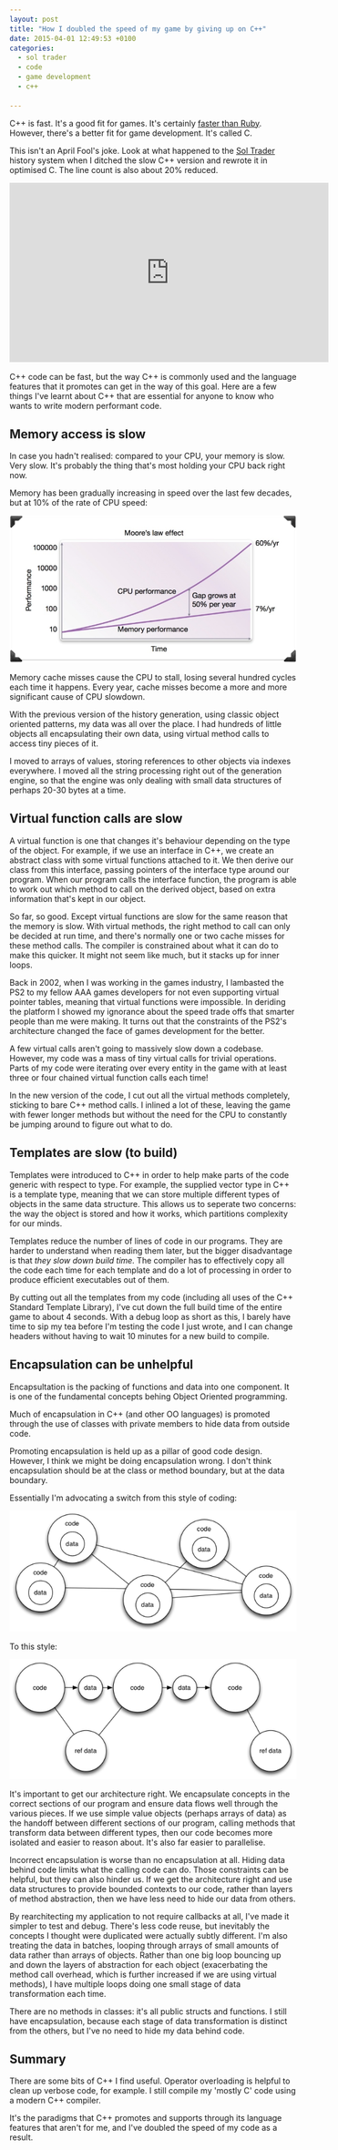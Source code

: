 ```yaml
---
layout: post
title: "How I doubled the speed of my game by giving up on C++"
date: 2015-04-01 12:49:53 +0100
categories:
  - sol trader
  - code
  - game development
  - c++

---
```


C++ is fast. It's a good fit for games. It's certainly [faster than Ruby](/2012/01/why-i-switched-from-ruby-back-to-c-plus-plus/). However, there's a better fit for game development. It's called C.

This isn't an April Fool's joke. Look at what happened to the [Sol Trader](http://soltrader.net) history system when I ditched the slow C++ version and rewrote it in optimised C. The line count is also about 20% reduced.

<iframe width="560" height="315" src="https://www.youtube.com/embed/BPbWcsmS1lA" frameborder="0" allowfullscreen></iframe>

C++ code can be fast, but the way C++ is commonly used and the language
features that it promotes can get in the way of this goal. Here are a few
things I've learnt about C++ that are essential for anyone to know who wants to
write modern performant code.

## Memory access is slow

In case you hadn't realised: compared to your CPU, your memory is slow. Very
slow. It's probably the thing that's most holding your CPU back right now.

Memory has been gradually increasing in speed over the last few decades, but at
10% of the rate of CPU speed:

![memory vs. CPU speed incrase](/files/memory-cpu-speed-increase.png)

Memory cache misses cause the CPU to stall, losing several hundred cycles each
time it happens. Every year, cache misses become a more and more significant
cause of CPU slowdown.

With the previous version of the history generation, using classic object
oriented patterns, my data was all over the place. I had hundreds of little
objects all encapsulating their own data, using virtual method calls to access
tiny pieces of it.

I moved to arrays of values, storing references to other objects via indexes
everywhere. I moved all the string processing right out of the generation
engine, so that the engine was only dealing with small data structures of
perhaps 20-30 bytes at a time.

## Virtual function calls are slow

A virtual function is one that changes it's behaviour depending on the type of
the object. For example, if we use an interface in C++, we create an abstract
class with some virtual functions attached to it. We then derive our class
from this interface, passing pointers of the interface type around our
program. When our program calls the interface function, the program is able to
work out which method to call on the derived object, based on extra information
that's kept in our object.

So far, so good. Except virtual functions are slow for the same reason that the
memory is slow. With virtual methods, the right method to call can only be
decided at run time, and there's normally one or two cache misses for these
method calls. The compiler is constrained about what it can do to make this
quicker. It might not seem like much, but it stacks up for inner loops.

Back in 2002, when I was working in the games industry, I lambasted the PS2 to
my fellow AAA games developers for not even supporting virtual pointer tables,
meaning that virtual functions were impossible. In deriding the platform I
showed my ignorance about the speed trade offs that smarter people than me were
making. It turns out that the constraints of the PS2's architecture changed the
face of games development for the better.

A few virtual calls aren't going to massively slow down a codebase. However, my
code was a mass of tiny virtual calls for trivial operations. Parts of my code
were iterating over every entity in the game with at least three or four
chained virtual function calls each time!

In the new version of the code, I cut out all the virtual methods completely,
sticking to bare C++ method calls. I inlined a lot of these, leaving the game
with fewer longer methods but without the need for the CPU to constantly be
jumping around to figure out what to do.

## Templates are slow (to build)

Templates were introduced to C++ in order to help make parts of the code
generic with respect to type. For example, the supplied vector type in C++ is
a template type, meaning that we can store multiple different types of objects in
the same data structure. This allows us to seperate two concerns: the way the
object is stored and how it works, which partitions complexity for our minds.

Templates reduce the number of lines of code in our programs. They are harder
to understand when reading them later, but the bigger disadvantage is that *they
slow down build time.* The compiler has to effectively copy all the code each
time for each template and do a lot of processing in order to produce efficient
executables out of them.

By cutting out all the templates from my code (including all uses of the C++
Standard Template Library), I've cut down the full build time of the entire game
to about 4 seconds. With a debug loop as short as this, I barely have time to
sip my tea before I'm testing the code I just wrote, and I can change headers
without having to wait 10 minutes for a new build to compile.

## Encapsulation can be unhelpful

Encapsultation is the packing of functions and data into one component. It is
one of the fundamental concepts behing Object Oriented programming.

Much of encapsulation in C++ (and other OO languages) is promoted through the
use of classes with private members to hide data from outside code.

Promoting encapsulation is held up as a pillar of good code design. However, I
think we might be doing encapsulation wrong. I don't think encapsulation should
be at the class or method boundary, but at the data boundary.

Essentially I'm advocating a switch from this style of coding:

![Traditional OO](/files/c-oo.png)

To this style:

![Data transformation](/files/c-data-transformation.png)

It's important to get our architecture right. We encapsulate concepts in the
correct sections of our program and ensure data flows well through the various
pieces. If we use simple value objects (perhaps arrays of data) as the handoff
between different sections of our program, calling methods that transform data
between different types, then our code becomes more isolated and easier to
reason about. It's also far easier to parallelise.

Incorrect encapsulation is worse than no encapsulation at all. Hiding data
behind code limits what the calling code can do. Those constraints can be
helpful, but they can also hinder us. If we get the architecture right and use
data structures to provide bounded contexts to our code, rather than layers of
method abstraction, then we have less need to hide our data from others.

By rearchitecting my application to not require callbacks at all, I've made it
simpler to test and debug. There's less code reuse, but inevitably the concepts
I thought were duplicated were actually subtly different. I'm also treating the
data in batches, looping through arrays of small amounts of data rather than
arrays of objects. Rather than one big loop bouncing up and down the layers of
abstraction for each object (exacerbating the method call overhead, which is
further increased if we are using virtual methods), I have multiple loops doing
one small stage of data transformation each time.

There are no methods in classes: it's all public structs and functions.  I
still have encapsulation, because each stage of data transformation is distinct
from the others, but I've no need to hide my data behind code. 

## Summary

There are some bits of C++ I find useful. Operator overloading is helpful to
clean up verbose code, for example. I still compile my 'mostly C' code using a
modern C++ compiler.

It's the paradigms that C++ promotes and supports through its language features
that aren't for me, and I've doubled the speed of my code as a result.
